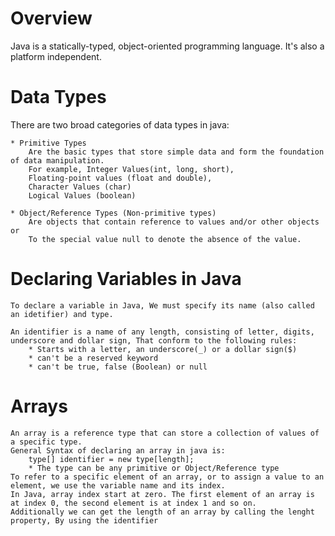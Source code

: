 # Overview
Java is a statically-typed, object-oriented programming language. It's also a platform independent.


# Data Types
There are two broad categories of data types in java:

    * Primitive Types
        Are the basic types that store simple data and form the foundation of data manipulation. 
        For example, Integer Values(int, long, short), 
        Floating-point values (float and double),
        Character Values (char)
        Logical Values (boolean)

    * Object/Reference Types (Non-primitive types)
        Are objects that contain reference to values and/or other objects or 
        To the special value null to denote the absence of the value.

# Declaring Variables in Java
    To declare a variable in Java, We must specify its name (also called an idetifier) and type. 

    An identifier is a name of any length, consisting of letter, digits, underscore and dollar sign, That conform to the following rules:
        * Starts with a letter, an underscore(_) or a dollar sign($)
        * can't be a reserved keyword
        * can't be true, false (Boolean) or null

# Arrays 
    An array is a reference type that can store a collection of values of a specific type.
    General Syntax of declaring an array in java is:
        type[] identifier = new type[length];
        * The type can be any primitive or Object/Reference type
    To refer to a specific element of an array, or to assign a value to an element, we use the variable name and its index.
    In Java, array index start at zero. The first element of an array is at index 0, the second element is at index 1 and so on.
    Additionally we can get the length of an array by calling the lenght property, By using the identifier


